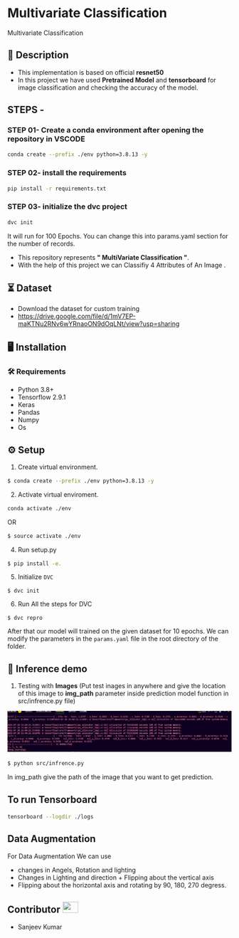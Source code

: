 # Multivariate Classification
Multivariate Classification

## 📝 Description
- This implementation is based on official **resnet50** 
- In this project we have used **Pretrained Model** and **tensorboard** for image classification and checking the accuracy of the model.


## STEPS -


### STEP 01- Create a conda environment after opening the repository in VSCODE

```bash
conda create --prefix ./env python=3.8.13 -y
```


### STEP 02- install the requirements
```bash
pip install -r requirements.txt
```

### STEP 03- initialize the dvc project
```bash
dvc init
```
It will run for 100 Epochs. You can change this into params.yaml section for the number of records.

- This repository represents **" MultiVariate Classification  "**.
- With the help of this project we can Classifiy 4 Attributes of An Image .
  

## ⏳ Dataset
- Download the dataset for custom training
- https://drive.google.com/file/d/1mV7EP-maKTNu2RNv6wYRnaoON9dOqLNt/view?usp=sharing


## :desktop_computer:	Installation


### :hammer_and_wrench: Requirements
* Python 3.8+
* Tensorflow 2.9.1
* Keras 
* Pandas 
* Numpy 
* Os 




## :gear: Setup
1. Create virtual environment.
```bash
$ conda create --prefix ./env python=3.8.13 -y
```
2. Activate virtual enviroment. 
```bash
conda activate ./env
```
OR
```bash
$ source activate ./env
```

4. Run setup.py 
```bash
$ pip install -e.
```
5. Initialize `DVC` 
```
$ dvc init
```
6. Run All the steps for DVC
```
$ dvc repro
```
After that our model will trained on the given dataset for 10 epochs.
We can modify the parameters in the `params.yaml` file in the root 
directory of the folder. 
## 🎯 Inference demo

1. Testing with **Images** (Put test inages in anywhere and give the location of this image to **img_path** parameter inside prediction model function in src/infrence.py file)

![infrence_example](https://github.com/sanjeev49/aiClassification/blob/master/docs/img/infrence_example2.png)

```bash
$ python src/infrence.py 

```
In img_path give the path of the image that you want to get prediction. 

## To run Tensorboard 

```bash
tensorboard --logdir ./logs
```
## Data Augmentation
For Data Augmentation We can use
* changes in Angels, Rotation and lighting
* Changes in Lighting and direction + Flipping about the vertical axis
* Flipping about the horizontal axis and rotating by 90, 180, 270 degress. 

## Contributor <img src="https://raw.githubusercontent.com/TheDudeThatCode/TheDudeThatCode/master/Assets/Developer.gif" width=35 height=25> 
- Sanjeev Kumar